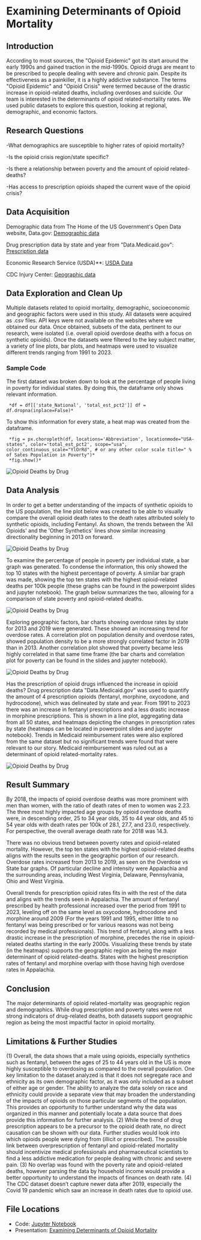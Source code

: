 # Examining Determinants of Opioid Mortality
## Introduction
According to most sources, the "Opioid Epidemic" got its start around the early 1990s and gained traction in the mid-1990s. Opioid drugs are meant to be prescribed to people dealing with severe and chronic pain. Despite its effectiveness as a painkiller, it is a highly addictive substance. The terms "Opioid Epidemic" and "Opioid Crisis" were termed because of the drastic increase in opioid-related deaths, including overdoses and suicide. Our team is interested in the determinants of opioid related-mortality rates. We used public datasets to explore this question, looking at regional, demographic, and economic factors. 

## Research Questions
-What demographics are susceptible to higher rates of opioid mortality?

-Is the opioid crisis region/state specific?

-Is there a relationship between poverty and the amount of opioid related-deaths?

-Has access to prescription opioids shaped the current wave of the opioid crisis?

## Data Acquisition

Demographic data from The Home of the US Government's Open Data website, Data.gov: [Demographic data](https://catalog.data.gov/dataset/drug-overdose-death-rates-by-drug-type-sex-age-race-and-hispanic-origin-united-states-3f72f)

Drug prescription data by state and year from "Data.Medicaid.gov": [Prescription data](https://data.medicaid.gov/datasets?fulltext=State%20Drug%20Utilization%20Data)

Economic Research Service (USDA)**: [USDA Data](https://data.ers.usda.gov/reports.aspx?ID=17826)

CDC Injury Center: [Geographic data](https://www.kaggle.com/datasets/craigchilvers/opioids-in-the-us-cdc-drug-overdose-deaths)

## Data Exploration and Clean Up
Multiple datasets related to opioid mortality, demographic, socioeconomic and geographic factors were used in this study. All datasets were acquired as .csv files. API keys were not available on the websites where we obtained our data. Once obtained, subsets of the data, pertinent to our research, were isolated (i.e. overall opioid overdose deaths with a focus on synthetic opioids). Once the datasets were filtered to the key subject matter, a variety of line plots, bar plots, and heatmaps were used to visualize different trends ranging from 1991 to 2023.

### Sample Code
The first dataset was broken down to look at the percentage of people living in poverty for individual states. By doing this, the dataframe only shows relevant information.

     *df = df[['state_National', 'total_est_pct2']] df = df.dropna(inplace=False)*
     
To show this information for every state, a heat map was created from the dataframe.

     *fig = px.choropleth(df, locations='Abbreviation', locationmode="USA-states", color='total_est_pct2', scope="usa", color_continuous_scale="YlOrRd", # or any other color scale title=" % of Sates Population in Poverty")*
     *fig.show()*
     
![Opioid Deaths by Drug](https://github.com/acdlc4/Project_One/tree/main/Output/state_poverty_map.png)


## Data Analysis

In order to get a better understanding of the impacts of synthetic opioids to the US population, the line plot below was created to be able to visually compare the overall opioid death rates to the death rates attributed solely to synthetic opioids, including Fentanyl.  As shown, the trends between the 'All Opioids' and the 'Other Synthetics' lines show similar increasing directionality beginning in 2013 on forward.

![Opioid Deaths by Drug](https://github.com/acdlc4/Project_One/tree/main/Output/rate_by_synth1.png)



To examine the percentage of people in poverty per individual state, a bar graph was generated. To condense the information, this only showed the top 10 states with the highest percentage of poverty. A similar bar graph was made, showing the top ten states with the highest opioid-related deaths per 100k people (these graphs can be found in the powerpoint slides and jupyter notebook). The graph below summarizes the two, allowing for a comparison of state poverty and opioid-related deaths.

![Opioid Deaths by Drug](https://github.com/acdlc4/Project_One/tree/main/Output/poverty_vs_deaths.png)



Exploring geographic factors, bar charts showing overdose rates by state for 2013 and 2019 were generated. These showed an increasing trend for overdose rates. A correlation plot on population density and overdose rates, showed population density to be a more strongly correlated factor in 2019 than in 2013. Another correlation plot showed that poverty became less highly correlated in that same time frame (the bar charts and correlation plot for poverty can be found in the slides and jupyter notebook).

![Opioid Deaths by Drug](https://github.com/acdlc4/Project_One/tree/main/Output/Pop_density2019.png)



Has the prescription of opioid drugs influenced the increase in opioid deaths? Drug prescription data "Data.Medicaid.gov" was used to quantify the amount of 4 prescription opioids (fentanyl, morphine, oxycodone, and hydrocodone), which was delineated by state and year. From 1991 to 2023 there was an increase in fentanyl prescriptions and a less drastic increase in morphine prescriptions. This is shown in a line plot, aggregating data from all 50 states, and heatmaps depicting the changes in prescription rates by state (heatmaps can be located in powerpoint slides and jupyter notebook). Trends in Medicaid reimbursement rates were also explored from the same dataset but no significant trends were found that were relevant to our story. Medicaid reimbursement was ruled out as a determinant of opioid related-mortality rates. 

![Opioid Deaths by Drug](https://github.com/acdlc4/Project_One/tree/main/Output/Country_Level_Trends_in_Opioid_Prescriptions.png)


## Result Summary
By 2018, the impacts of opioid overdose deaths was more prominent with men than women, with the ratio of death rates of men to women was 2.23.
The three most highly impacted age groups by opioid overdose deaths were, in descending order, 25 to 34 year olds, 35 to 44 year olds, and 45 to 54 year olds with death rates per 100k of 28.1, 27.7, and 23.0, respectively. For perspective, the overall average death rate for 2018 was 14.3.

There was no obvious trend between poverty rates and opioid-related mortality. However, the top ten states with the highest opioid-related deaths aligns with the results seen in the geographic portion of our research.
Overdose rates increased from 2013 to 2019, as seen on the Overdose vs State bar graphs. Of particular decline and intensity were Appalachia and the surrounding areas, including West Virginia, Delaware, Pennsylvania, Ohio and West Virginia. 

Overall trends for prescription opioid rates fits in with the rest of the data and aligns with the trends seen in Appalachia. The amount of fentanyl prescribed by health professional increased over the period from 1991 to 2023, leveling off on the same level as oxycodone, hydrocodone and morphine around 2009 (For the years 1991 and 1995, either little to no fentanyl was being prescribed or for various reasons was not being recorded by medical professionals). This trend of fentanyl, along with a less drastic increase in the prescription of morphine, precedes the rise in opioid-related deaths starting in the early 2000s. Visualizing these trends by state (in the heatmaps) supports the geographic region as being the major determinant of opioid related-deaths. States with the highest prescription rates of fentanyl and morphine overlap with those having high overdose rates in Appalachia.

## Conclusion
The major determinants of opioid related-mortality was geographic region and demographics. While drug prescription and poverty rates were not strong indicators of drug-related deaths, both datasets support geographic region as being the most impactful factor in opioid mortality.

## Limitations & Further Studies
(1) Overall, the data shows that a male using opioids, especially synthetics such as fentanyl, between the ages of 25 to 44 years old in the US is more highly susceptible to overdosing as compared to the overall population. One key limitation to the dataset analyzed is that it does not segregate race and ethnicity as its own demographic factor, as it was only included as a subset of either age or gender.  The ability to analyze the data solely on race and ethnicity could provide a separate view that may broaden the understanding of the impacts of opioids on those particular segments of the population.  This provides an opportunity to further understand why the data was organized in this manner and potentially locate a data source that does provide this information for further analysis. (2) While the trend of drug prescription appears to be a precursor to the opioid death rate, no direct causation can be shown with our data. Further studies would look into which opioids people were dying from (illicit or prescribed). The possible link between overprescription of fentanyl and opioid-related mortality should incentivize medical professionals and pharmaceutical scientists to find a less addictive medication for people dealing with chronic and severe pain. (3) No overlap was found with the poverty rate and opioid-related deaths, however parsing the data by household income would provide a better opportunity to understand the impacts of finances on death rate. (4) The CDC dataset doesn’t capture newer data after 2019, especially the Covid 19 pandemic which saw an increase in death rates due to opioid use.

## File Locations
- Code: [Jupyter Notebook](https://github.com/acdlc4/Project_One/tree/main/Determinants%20of%20Opioid%20Mortality.ipynb)
- Presentation: [Examining Determinants of Opioid Mortality](https://github.com/acdlc4/Project_One/tree/main/Examining%20Determinants%20of%20Opioid%20Mortality.pdf)
